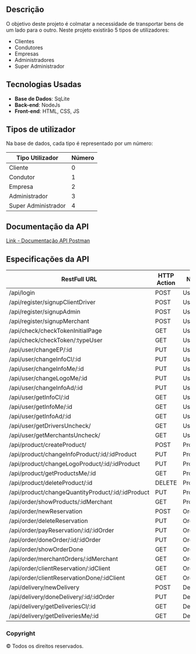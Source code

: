## Descrição

O objetivo deste projeto é colmatar a necessidade de transportar bens de um lado para o outro. 
Neste projeto existirão 5 tipos de utilizadores:
 - Clientes
 - Condutores
 - Empresas
 - Administradores
 - Super Administrador
 
## Tecnologias Usadas

- **Base de Dados**: SqLite
- **Back-end**: NodeJs
- **Front-end**: HTML, CSS, JS

## Tipos de utilizador

Na base de dados, cada tipo é representado por um número:

|Tipo Utilizador    |Número|
|-------------------|------|
|Cliente            |0     |
|Condutor           |1     |
|Empresa            |2     |
|Administrador      |3     |
|Super Administrador|4     |

## Documentação da API
[Link - Documentação API Postman](https://documenter.getpostman.com/view/12996570/TVzViwHz)

## Especificações da API

|RestFull URL                      |HTTP Action|Noun     |Business Operation  |
|----------------------------------|-----------|---------|--------------------|
| /api/login                       | POST      | User    | Login              |
| /api/register/signupClientDriver | POST      | User    | CreateClientDriver |
| /api/register/signupAdmin        | POST      | User    | CreateAdmin        |
| /api/register/signupMerchant | POST | User | CreateMerchant |
| /api/check/checkTokenInitialPage | GET | User | CheckTokenInitialPage |
| /api/check/checkToken/:typeUser | GET | User | CheckToken |
| /api/user/changeEP/:id | PUT | User | ChangeEmailPassword |
| /api/user/changeInfoCl/:id | PUT | User | ChangeInfoClient|
| /api/user/changeInfoMe/:id | PUT | User | ChangeInfoMerchant|
| /api/user/changeLogoMe/:id | PUT | User | ChangeLogoMerchant|
| /api/user/changeInfoAd/:id | PUT | User | ChangeInfoAdmin|
| /api/user/getInfoCl/:id | GET | User | GetInfoClient|
| /api/user/getInfoMe/:id | GET | User | GetInfoMerchant|
| /api/user/getInfoAd/:id | GET | User | GetInfoAdmin|
| /api/user/getDriversUncheck/ | GET | User | GetDriversUnchecked|
| /api/user/getMerchantsUncheck/ | GET | User | GetMerchantsUnchecked|
| /api/product/createProduct/ | POST | Product | CreateProduct|
| /api/product/changeInfoProduct/:id/:idProduct | PUT | Product | ChangeInfoProduct|
| /api/product/changeLogoProduct/:id/:idProduct | PUT | Product | ChangeLogoProduct|
| /api/product/getProductsMe/:id | GET | Product | GetProductsFromMerchant |
| /api/product/deleteProduct/:id | DELETE | Product | DeleteProduct|
| /api/product/changeQuantityProduct/:id/:idProduct | PUT | Product | ChangeQuantityProduct|
| /api/order/showProducts/:idMerchant | GET | Product | ShowProducts|
| /api/order/newReservation | POST | Order | newReservation|
| /api/order/deleteReservation | PUT | Order | deleteReservation|
| /api/order/payReservation/:id/:idOrder | PUT | Order | payReservation|
| /api/order/doneOrder/:id/:idOrder | PUT | Order | doneOrder|
| /api/order/showOrderDone | GET | Order | showOrderDone|
| /api/order/merchantOrders/:idMerchant | GET | Order | merchantOrders|
| /api/order/clientReservation/:idClient | GET | Order | getClientReservation|
| /api/order/clientReservationDone/:idClient | GET | Order | getClientReservationDone|
| /api/delivery/newDelivery | POST | Delivery | newDelivery|
| /api/delivery/doneDelivery/:id/:idOrder | PUT | Delivery | doneDelivery|
| /api/delivery/getDeliveriesCl/:id | GET | Delivery | getDeliveriesClient|
| /api/delivery/getDeliveriesMe/:id | GET | Delivery | getDeliveriesMerchant|

### Copyright
© Todos os direitos reservados.
